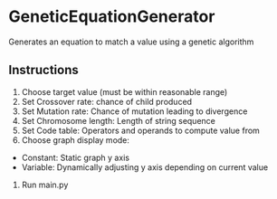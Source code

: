 # GeneticEquationGenerator
Generates an equation to match a value using a genetic algorithm

## Instructions
1. Choose target value (must be within reasonable range)
1. Set Crossover rate: chance of child produced
1. Set Mutation rate: Chance of mutation leading to divergence
1. Set Chromosome length: Length of string sequence
1. Set Code table: Operators and operands to compute value from
1. Choose graph display mode:
  * Constant: Static graph y axis
  * Variable: Dynamically adjusting y axis depending on current value
1. Run main.py
